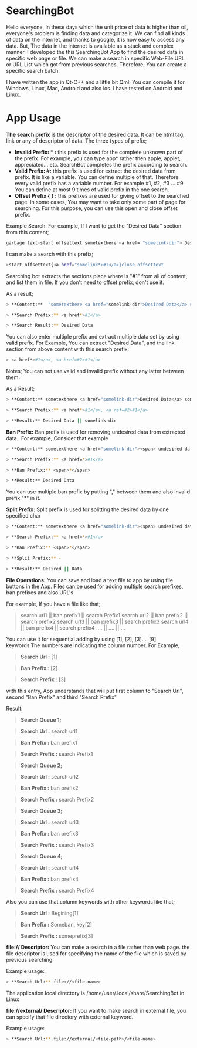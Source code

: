 # SearchingBot

Hello everyone, In these days which the unit price of data is higher than oil, everyone's problem is finding data and categorize it. We can find all kinds of data on the internet, and thanks to google, it is now easy to access any data. But, The data in the internet is available as a stack and complex manner. I developed the this SearchingBot App to find the desired data in specific web page or file. We can make a search in specific Web-File URL or URL List which got from previous searches. Therefore, You can create a specific search batch.

I have written the app in Qt-C++ and a little bit Qml. You can compile it for Windows, Linux, Mac, Android and also ios. I have tested on Android and Linux.

# App Usage

**The search prefix** 
is the descriptor of the desired data.  It can be html tag, link or any of descriptor of data. The three types of prefix;
  - **Invalid Prefix: * :** this prefix is used for the complete unknown part of the prefix. For example,  you can type app* rather then apple, applet, appreciated... etc.  SearchBot completes the prefix according to search.
  - **Valid Prefix: #:** this prefix is used for extract the desired data from prefix. It is like a variable. You can define multiple of that. Therefore every valid prefix has a variable number. For example #1, #2, #3 ... #9.  You can define at most 9 times of valid prefix in the one search.
  - **Offset Prefix { } :** this prefixes are used for giving offset to the searched page. In some cases, You may want to take only some part of page for searching. For this purpose, you can use this open and close offset prefix.

Example Search:
For example, If I want to get the "Desired Data" section from this content;
```sh
garbage text-start offsettext sometexthere <a href= "somelink-dir"> Desired Data </a> sometexthere close offsettext-garbage text
```
I can make a search with this prefix;

```sh
>start offsettext{<a href="somelink*>#1</a>}close offsettext
```
Searching bot extracts the sections place where is "#1" from all of content, and list them in file. If you don't need to offset prefix, don't use it.

As a result;
```sh
> **Content:**  "sometexthere <a href="somelink-dir">Desired Data</a> sometexthere"

> **Search Prefix:** <a href*>#1</a>

> **Search Result:** Desired Data
```

You can also enter multiple prefix and extract multiple data set by using valid prefix. For Example, You can extract "Desired Data", and the link section from above content with this search prefix;
```sh
> <a href*>#1</a>, <a href=#2>#1</a>
```
Notes; You can not use valid and invalid prefix without any latter between them.

As a Result;
```sh
> **Content:** sometexthere <a href="somelink-dir">Desired Data</a> sometexthere

> **Search Prefix:** <a href*>#1</a>, <a ref=#2>#1</a>

> **Result:** Desired Data || somelink-dir
```

**Ban Prefix:**
Ban prefix is used for removing undesired data from extracted data.  For example, Consider that example

```sh
> **Content:** sometexthere <a href="somelink-dir"><span> undesired data </span>Desired Data</a> sometexthere 

> **Search Prefix:** <a href=*>#1</a>

> **Ban Prefix:** <span>*</span>

> **Result:** Desired Data
```
You can use multiple ban prefix by putting "," between them and also invalid prefix "*" in it.

**Split Prefix:**
Split prefix is used for splitting the desired data by one specified char

```sh
> **Content:** sometexthere <a href="somelink-dir"><span> undesired data </span>Desired-Data</a> sometexthere

> **Search Prefix:** <a href=*>#1</a> 

> **Ban Prefix:** <span>*</span> 

> **Split Prefix:** -

> **Result:** Desired || Data
```

**File Operations:**
You can save and load a text file to app by using file buttons in the App. Files can be used for adding multiple search prefixes, ban prefixes and also URL's

For example, If you have a file like that;

>search url1 || ban prefix1 || search Prefix1
>search url2 || ban prefix2 || search prefix2
>search url3 || ban prefix3 || search prefix3
>search url4 || ban prefix4 || search prefix4
>....        || ....        || ...

You can use it for sequential adding by using [1], [2], [3].... [9] keywords.The numbers are indicating the column number. For Example,

> **Search Url :** [1]

> **Ban Prefix :** [2]

> **Search Prefix :** [3]


with this entry, App understands that will put first column to "Search Url", second "Ban Prefix" and third "Search Prefix"

Result:

> **Search Queue 1;**

> **Search Url :** search url1 

> **Ban Prefix :** ban prefix1 

> **Search Prefix :** search Prefix1

> **Search Queue 2;**

> **Search Url :** search url2 

> **Ban Prefix :** ban prefix2

> **Search Prefix :** search Prefix2

> **Search Queue 3;**

> **Search Url :** search url3 

> **Ban Prefix :** ban prefix3 

> **Search Prefix :** search Prefix3

> **Search Queue 4;**

> **Search Url :** search url4 

> **Ban Prefix :** ban prefix4 

> **Search Prefix :** search Prefix4

Also you can use that column keywords with other keywords like that;

> **Search Url :** Begining[1]

> **Ban Prefix :** Someban, key[2]

> **Search Prefix :** someprefix[3]






**file:// Descriptor:** You can make a search in a file rather than web page. the file descriptor is used for specifying the name of the file which is saved by previous searching.

Example usage:
```sh
> **Search Url:** file://<file-name>
```

The application local directory is /home/user/.local/share/SearchingBot in Linux

**file://external/ Descriptor:** If you want to make search in external file, you can specify that file directory with external keyword.

Example usage:
```sh
> **Search Url:** file://external/<file-path>/<file-name>
```
